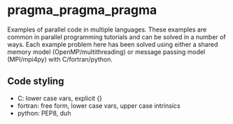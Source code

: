 # pragma_pragma_pragma
Examples of parallel code in multiple languages.
These examples are common in parallel programming tutorials and can be solved in a number of ways.
Each example problem here has been solved using either a shared memory model (OpenMP/multithreading) or message passing model (MPI/mpi4py) with C/fortran/python.

## Code styling
- C: lower case vars, explicit {}
- fortran: free form, lower case vars, upper case intrinsics
- python: PEP8, duh